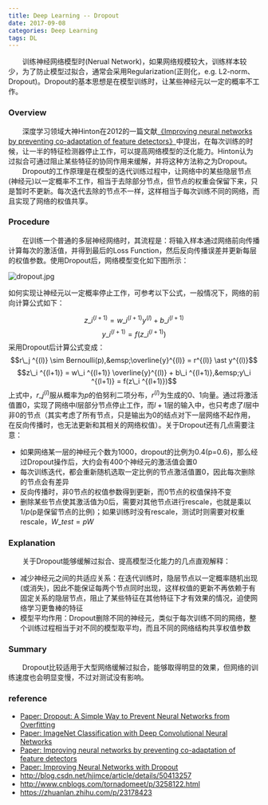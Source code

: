 ```yaml
---
title: Deep Learning -- Dropout
date: 2017-09-08
categories: Deep Learning
tags: DL
---
```

&emsp;&emsp;训练神经网络模型时(Nerual Network)，如果网络规模较大，训练样本较少，为了防止模型过拟合，通常会采用Regularization(正则化，e.g. L2-norm、Dropout)。Dropout的基本思想是在模型训练时，让某些神经元以一定的概率不工作。
<!-- more -->
### Overview
&emsp;&emsp;深度学习领域大神Hinton在2012的一篇文献[《Improving neural networks by preventing co-adaptation of feature detectors》](https://arxiv.org/pdf/1207.0580.pdf)中提出，在每次训练的时候，让一半的特征检测器停止工作，可以提高网络模型的泛化能力。Hinton认为过拟合可通过阻止某些特征的协同作用来缓解，并将这种方法称之为Dropout。
&emsp;&emsp;Dropout的工作原理是在模型的迭代训练过程中，让网络中的某些隐层节点(神经元)以一定概率不工作，相当于去除部分节点，但节点的权重会保留下来，只是暂时不更新。每次迭代去除的节点不一样，这样相当于每次训练不同的网络，而且实现了网络的权值共享。

### Procedure
&emsp;&emsp;在训练一个普通的多层神经网络时，其流程是：将输入样本通过网络前向传播计算每次的激活值，并得到最后的Loss Function，然后反向传播误差并更新每层的权值参数。使用Dropout后，网络模型变化如下图所示：

<img src="https://i.loli.net/2017/09/12/59b79168a4cf7.jpg" alt="dropout.jpg" />

如何实现让神经元以一定概率停止工作，可参考以下公式，一般情况下，网络的前向计算公式如下：

$$z\_i ^{(l+1)} = w\_i ^{(l+1)} y^{(l)} + b\_i ^{(l+1)}$$
$$y\_i ^{(l+1)} = f(z\_i ^{(l+1)})$$
采用Dropout后计算公式变成：
$$r\_j ^{(l)} \sim Bernoulli(p),&emsp;\overline{y}^{(l)} = r^{(l)} \ast y^{(l)}$$
$$z\_i ^{(l+1)} = w\_i ^{(l+1)} \overline{y}^{(l)} + b\_i ^{(l+1)},&emsp;y\_i ^{(l+1)} = f(z\_i ^{(l+1)})$$
上式中，$r\_j ^{(l)}$服从概率为$p$的伯努利二项分布，$r^{(l)}$为生成的0、1向量。通过将激活值置0，实现了网络中$l$层部分节点停止工作，而$l+1$层的输入中，也只考虑了$l$层中非0的节点（其实考虑了所有节点，只是输出为0的结点对下一层网络不起作用，在反向传播时，也无法更新和其相关的网络权值）。关于Dropout还有几点需要注意：
- 如果网络某一层的神经元个数为1000，dropout的比例为0.4(p=0.6)，那么经过Dropout操作后，大约会有400个神经元的激活值会置0
- 每次训练迭代，都会重新随机选取一定比例的节点激活值置0，因此每次删除的节点会有差异
- 反向传播时，非0节点的权值参数得到更新，而0节点的权值保持不变
- 删除某些节点使其激活值为0后，需要对其他节点进行rescale，也就是乘以$1/p$(p是保留节点的比例)；如果训练时没有rescale，测试时则需要对权重rescale，$W\_{test}=pW$

### Explanation
&emsp;&emsp;关于Dropout能够缓解过拟合、提高模型泛化能力的几点直观解释：
- 减少神经元之间的共适应关系：在迭代训练时，隐层节点以一定概率随机出现(或消失)，因此不能保证每两个节点同时出现，这样权值的更新不再依赖于有固定关系的隐层节点，阻止了某些特征在其他特征下才有效果的情况，迫使网络学习更鲁棒的特征
- 模型平均作用：Dropout删除不同的神经元，类似于每次训练不同的网络，整个训练过程相当于对不同的模型取平均，而且不同的网络结构共享权值参数

### Summary
&emsp;&emsp;Dropout比较适用于大型网络缓解过拟合，能够取得明显的效果，但网络的训练速度也会明显变慢，不过对测试没有影响。

### reference
- [Paper: Dropout: A Simple Way to Prevent Neural Networks from Overfitting](http://www.jmlr.org/papers/volume15/srivastava14a/srivastava14a.pdf)
- [Paper: ImageNet Classification with Deep Convolutional Neural Networks](https://papers.nips.cc/paper/4824-imagenet-classification-with-deep-convolutional-neural-networks.pdf)
- [Paper: Improving neural networks by preventing co-adaptation of feature detectors](https://arxiv.org/pdf/1207.0580.pdf)
- [Paper: Improving Neural Networks with Dropout](http://www.cs.toronto.edu/~nitish/msc_thesis.pdf)
- http://blog.csdn.net/hjimce/article/details/50413257
- http://www.cnblogs.com/tornadomeet/p/3258122.html
- https://zhuanlan.zhihu.com/p/23178423
